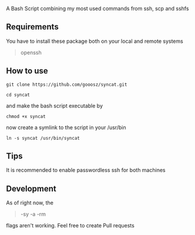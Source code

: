 A Bash Script combining my most used commands from ssh, scp and sshfs

## Requirements

You have to install these package both on your local and remote systems

> openssh

## How to use

```git clone https://github.com/gooosz/syncat.git```

```cd syncat```

and make the bash script executable by

```chmod +x syncat```

now create a symlink to the script in your /usr/bin

```ln -s syncat /usr/bin/syncat```

## Tips

It is recommended to enable passwordless ssh for both machines

## Development

As of right now, the 
> -sy
> -a
> -rm

flags aren't working.
Feel free to create Pull requests
